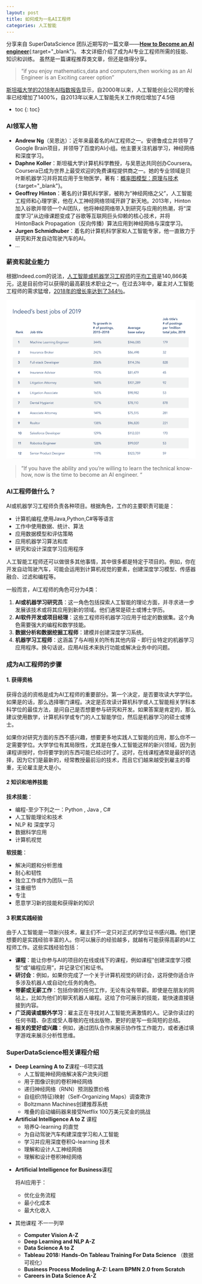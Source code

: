 ```yaml
---
layout: post
title: 如何成为一名AI工程师
categories: 人工智能 
---
```


分享来自 SuperDataScience 团队近期写的一篇文章——[**How to Become an AI engineer**](https://www.superdatascience.com/blogs/how-to-become-an-ai-engineer){:target="_blank"}。
本文详细介绍了成为AI专业工程师所需的技能、知识和训练。
虽然是一篇课程推荐类文章，但还是值得分享。

> “if you enjoy mathematics,data and computers,then working as an AI Engineer is an Exciting career option”

[斯坦福大学的2018年AI指数报告](http://cdn.aiindex.org/2018/AI%20Index%202018%20Annual%20Report.pdf)显示，自2000年以来，人工智能创业公司的增长率已经增加了1400%，自2013年以来人工智能先关工作岗位增加了4.5倍

* toc
{: toc}
### AI领军人物

- **Andrew Ng**（吴恩达）：近年来最着名的AI工程师之一。安德鲁成立并领导了Google Brain项目，并领导了百度的AI小组。他主要关注机器学习，神经网络和深度学习。
- **Daphne Koller**：斯坦福大学计算机科学教授，与吴恩达共同创办Coursera。Coursera已成为世界上最受欢迎的免费课程提供商之一。她的专业领域是贝叶斯机器学习并将其应用于生物医学，著有：[概率图模型：原理与技术](http://product.dangdang.com/23689992.html){:target="_blank"}。
- **Geoffrey Hinton**：著名的计算机科学家，被称为“神经网络之父”，人工智能工程师和心理学家，他在人工神经网络领域开辟了新天地。2013年，Hinton 加入谷歌并带领一个AI团队，他将神经网络带入到研究与应用的热潮，将“深度学习”从边缘课题变成了谷歌等互联网巨头仰赖的核心技术，并将HintonBack Propagation（反向传播）算法应用到神经网络与深度学习。
- **Jurgen Schmidhuber**：着名的计算机科学家和人工智能专家，他一直致力于研究和开发自动驾驶汽车的AI。
- ...

### 薪资和就业能力

根据Indeed.com的说法，[人工智能或机器学习工程师](https://www.indeed.com/salaries/Artificial-Intelligence-Salaries)的[平均工资](https://www.indeed.com/salaries/Artificial-Intelligence-Salaries)是140,866美元，这是目前你可以获得的最高薪技术职业之一。在过去3年中，雇主对人工智能工程师的需求猛增，[2018年的增长率达到了344％](https://www.artificialintelligence-news.com/2019/03/15/machine-learning-jobs-high-paying-demand/)。

![1567059060841](..\images\1567059060841.png)

> ”If you have the ability and you’re willing to learn the technical know-how, now is the time to become an AI engineer. “

### AI工程师做什么？

AI或机器学习工程师负责各种项目。根据角色，工作的主要职责可能是：

- 计算机编程,使用Java,Python,C#等等语言
- 工作中使用数据、统计、算法
- 应用数据模型和评估策略
- 应用机器学习算法和库
- 研究和设计深度学习应用程序

人工智能工程师还可以做很多其他事情，其中很多都是特定于项目的。例如，你在开发自动驾驶汽车，可能会运用到计算机视觉的要素，创建深度学习模型、传感器融合、过滤和编程等。

一般而言，AI工程师的角色可分为4类：

1. **AI或机器学习研究员**：这一角色包括探索人工智能的理论方面，并寻求进一步发展该技术或将其应用到新的领域。他们通常是硕士或博士学历。
2. **AI软件开发或项目经理**：这些工程师将机器学习应用于给定的数据集。这个角色需要强大的编程和数学技能。
3. **数据分析和数据挖掘工程师**：建模并创建深度学习系统。
4. **机器学习工程师**：这涵盖了与AI相关的所有其他内容 - 即行业特定的机器学习应用程序。换句话说，应用AI技术来执行功能或解决业务中的问题。

### 成为AI工程师的步骤

#### 1. 获得资格

获得合适的资格是成为AI工程师的重要部分。第一个决定，是否要攻读大学学位。如果是的话，那么选择哪门课程。决定是否攻读计算机科学或人工智能相关学科本科学位的最佳方法，是问自己是否想要参与研究和开发。如果答案是肯定的，那么建议使用数学，计算机科学或专门的人工智能学位，然后是机器学习的硕士或博士。

如果你对研究方面的东西不感兴趣，想要更多地实践人工智能的应用，那么你不一定需要学位。大学学位有其局限性，尤其是在像人工智能这样的新兴领域，因为到课程讲授时，你将要学到的东西可能已经过时了。这时，在线课程通常是最好的选择，因为它们是最新的，经常教授最前沿的技术，而且它们越来越受到雇主的尊重，无论雇主是大是小。

#### 2 知识和培养技能

**技术技能**：

- 编程-至少下列之一：Python , Java , C#
- 人工智能理论和技术
- NLP 和 深度学习
- 数据科学应用
- 计算机视觉

**软技能**：

- 解决问题和分析思维
- 耐心和韧性
- 独立工作或作为团队一员
- 注重细节
- 专注
- 愿意学习新的技能和获得新的知识

#### 3 积累实践经验

由于人工智能是一项新兴技术，雇主们不一定只对正式的学位证书感兴趣。他们更想要的是实践经验丰富的人。你可以展示的经验越多，就越有可能获得高薪的AI工程师工作。这些实践经验包括：

- **课程**：能让你参与AI的项目的在线或线下的课程，例如课程”创建深度学习模型“或”编程应用“，并记录它们和证书。
- **研讨会**：例如，如果你完成了一个关于计算机视觉的研讨会，这将使你适合许多涉及机器人或自动化任务的角色。
- **带薪或无薪工作**：包括你做的任何工作，无论有没有带薪。即使是在朋友的网站上，比如为他们的聊天机器人编程。这给了你可展示的技能，能快速直接链接到内容。
- **广泛阅读或额外学习**：雇主正在寻找对人工智能充满激情的人。记录你读过的任何书籍、杂志或受人尊敬的在线出版物，更好的是写一些简短的总结。
- **相关的爱好或兴趣**：例如，通过团队合作来展示协作性工作能力，或者通过填字游戏来展示分析性思维。

### SuperDataScience相关课程介绍

- **Deep Learning A to Z**课程--6项实践
  - 人工智能神经网络解决客户流失问题 
  - 用于图像识别的卷积神经网络 
  - 递归神经网络（RNN）预测股票价格 
  - 自组织(特征)映射（Self-Organizing Maps）调查欺诈
  - Boltzmann Machines创建推荐系统
  - 堆叠的自动编码器来接受Netflix 100万美元奖金的挑战
- **Artificial Intelligence A to Z** 课程
  - 培养Q-learning 的直觉
  - 为自动驾驶汽车构建深度学习和人工智能
  - 学习并应用深度卷积Q-learning 技术
  - 理解和设计人工神经网络
  - 理解和设计卷积神经网络

* **Artificial Intelligence for Business**课程

  将AI应用于：

  - 优化业务流程
  - 最小化成本
  - 最大化收入

* 其他课程 不一一列举

  * **Computer Vision A-Z**
  * **Deep Learning and NLP A-Z**
  * **Data Science A to Z**
  * **Tableau 2018: Hands-On Tableau Training For Data Science** （数据可视化）
  * **Business Process Modeling A-Z: Learn BPMN 2.0 from Scratch**
  * **Careers in Data Science A-Z**